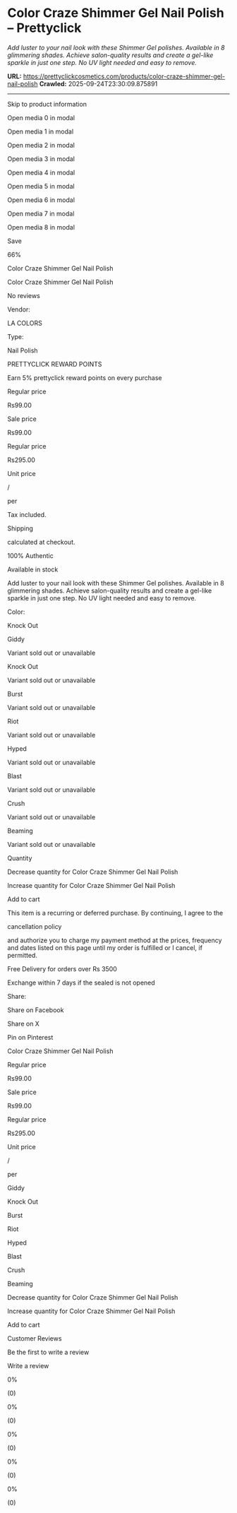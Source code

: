 # Color Craze Shimmer Gel Nail Polish – Prettyclick

*Add luster to your nail look with these Shimmer Gel polishes. Available in 8 glimmering shades. Achieve salon-quality results and create a gel-like sparkle in just one step. No UV light needed and easy to remove.*

**URL:** https://prettyclickcosmetics.com/products/color-craze-shimmer-gel-nail-polish
**Crawled:** 2025-09-24T23:30:09.875891

---

Skip to product information

Open media 0 in modal

Open media 1 in modal

Open media 2 in modal

Open media 3 in modal

Open media 4 in modal

Open media 5 in modal

Open media 6 in modal

Open media 7 in modal

Open media 8 in modal

Save

66%

Color Craze Shimmer Gel Nail Polish

Color Craze Shimmer Gel Nail Polish

No reviews

Vendor:

LA COLORS

Type:

Nail Polish

PRETTYCLICK REWARD POINTS

Earn 5% prettyclick reward points on every purchase

Regular price

Rs99.00

Sale price

Rs99.00

Regular price

Rs295.00

Unit price

/

per

Tax included.

Shipping

calculated at checkout.

100% Authentic

Available in stock

Add luster to your nail look with these Shimmer Gel polishes. Available in 8 glimmering shades. Achieve salon-quality results and create a gel-like sparkle in just one step. No UV light needed and easy to remove.

Color:

Knock Out

Giddy

Variant sold out or unavailable

Knock Out

Variant sold out or unavailable

Burst

Variant sold out or unavailable

Riot

Variant sold out or unavailable

Hyped

Variant sold out or unavailable

Blast

Variant sold out or unavailable

Crush

Variant sold out or unavailable

Beaming

Variant sold out or unavailable

Quantity

Decrease quantity for Color Craze Shimmer Gel Nail Polish

Increase quantity for Color Craze Shimmer Gel Nail Polish

Add to cart

This item is a recurring or deferred purchase. By continuing, I agree to the

cancellation policy

and authorize you to charge my payment method at the prices, frequency and dates listed on this page until my order is fulfilled or I cancel, if permitted.

Free Delivery for orders over Rs 3500

Exchange within 7 days if the sealed is not opened

Share:

Share on Facebook

Share on X

Pin on Pinterest

Color Craze Shimmer Gel Nail Polish

Regular price

Rs99.00

Sale price

Rs99.00

Regular price

Rs295.00

Unit price

/

per

Giddy

Knock Out

Burst

Riot

Hyped

Blast

Crush

Beaming

Decrease quantity for Color Craze Shimmer Gel Nail Polish

Increase quantity for Color Craze Shimmer Gel Nail Polish

Add to cart

Customer Reviews

Be the first to write a review

Write a review

0%

(0)

0%

(0)

0%

(0)

0%

(0)

0%

(0)